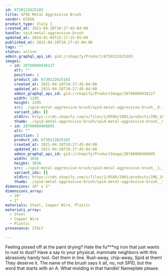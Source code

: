 ```yaml
---
id: 6730122625183
title: SPID Metal Aggressive Brush
vendor: KIOSK
product_type: Italy 1
created_at: 2021-04-28T10:27:45-04:00
handle: spid-metal-aggressive-brush
updated_at: 2024-01-04T12:17:25-05:00
published_at: 2021-04-28T10:27:42-04:00
tags: ""
status: active
admin_graphql_api_id: gid://shopify/Product/6730122625183
images:
  - id: 28768068436127
    alt: ""
    position: 1
    product_id: 6730122625183
    created_at: 2021-04-28T10:27:45-04:00
    updated_at: 2021-04-28T10:27:45-04:00
    admin_graphql_api_id: gid://shopify/ProductImage/28768068436127
    width: 1295
    height: 1295
    src: ./spid-metal-aggressive-brush/spid-metal-aggressive-brush__0.jpg
    variant_ids: []
    oldSrc: https://cdn.shopify.com/s/files/1/0589/2901/products/IMG_20181118_143834.jpg?v=1619620065
    thumb: ./spid-metal-aggressive-brush/spid-metal-aggressive-brush__0-thumb.jpg
  - id: 28768068468895
    alt: ""
    position: 2
    product_id: 6730122625183
    created_at: 2021-04-28T10:27:45-04:00
    updated_at: 2021-04-28T10:27:45-04:00
    admin_graphql_api_id: gid://shopify/ProductImage/28768068468895
    width: 3036
    height: 3036
    src: ./spid-metal-aggressive-brush/spid-metal-aggressive-brush__1.jpg
    variant_ids: []
    oldSrc: https://cdn.shopify.com/s/files/1/0589/2901/products/IMG_20181121_150102.jpg?v=1619620065
    thumb: ./spid-metal-aggressive-brush/spid-metal-aggressive-brush__1-thumb.jpg
dimensions: 10" x 2"
dimensions_array:
  - 10"
  - 2"
materials: Steel, Copper Wire, Plastic
materials_array:
  - Steel
  - Copper Wire
  - Plastic
provenance: ITALY

---
```


Feeling pissed off at the paint drying? Hate the fu\*\*\*ng iron that just wants to rust to dust? Have a say to your physical, inanimate neighbors with this abrasively handy tool. Get them in line. Rust-away, chip-away, Spid at them! They deserve it. The name of the brush says it all, no, not SPID, but the word that starts with an A. What molding in that handle! Nameplate please.